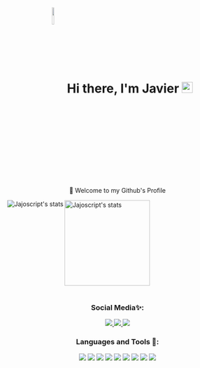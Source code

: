 <div align="center">
   <h1>
      <span>
         <img display="inline-block" align="middle" src="https://cdn.discordapp.com/attachments/570952602355761162/821467773946560552/DGg4koxXUAE_h1t.png" width=10% height=10%         /></span>
         Hi there, I'm Javier
      <img src="https://media.giphy.com/media/hvRJCLFzcasrR4ia7z/giphy.gif" width="25px">
   </h1>
   
   <p> 🐬 Welcome to my Github's Profile</p>
</div>

<div align="left">
   <a>
      <img src="https://github-readme-stats.vercel.app/api?username=jajoscript&count_private=true&show_icons=true&theme=synthwave&hide_border=true&locale=es" alt="Jajoscript's         stats" align="left" />
   </a>

   <a>
      <img height=195px src="https://github-readme-stats.vercel.app/api/top-langs/?username=jajoscript&hide=javascript,html&theme=synthwave&hide_border=true&locale=es" alt="Jajoscript's           stats" align="center" />
   </a>
</div>

<div align="center">
   <br/>
   <h3 align="center">Social Media✨:</h3>
   
   <a href="https://open.spotify.com/user/jyx0evb84wd3kriql8jckptee">
      <img src="https://img.icons8.com/nolan/64/spotify.png"/>
   </a>
   <a href="https://www.linkedin.com/in/javier-almarza-bucarey/">
     <img src="https://img.icons8.com/nolan/64/linkedin.png"/>
   </a>
   <a href="https://www.instagram.com/_.javier.almarza/">
     <img src="https://img.icons8.com/nolan/64/instagram-new.png"/>
   </a>   
</div>

<div align="center">
   <h3 align="center">Languages and Tools 💾:</h3>
     
    
   <a><img src="https://img.icons8.com/nolan/64/java-coffee-cup-logo.png"/></a>
   <a><img src="https://img.icons8.com/nolan/64/copyright.png"/></a>
   <a><img src="https://img.icons8.com/nolan/64/javascript.png"/></a>
   <a><img src="https://img.icons8.com/nolan/64/css-filetype.png"/></a>
   <a><img src="https://img.icons8.com/nolan/64/html-5.png"/></a>
   <a><img src="https://img.icons8.com/nolan/64/python.png"/></a>
   <a><img src="https://img.icons8.com/nolan/64/mysql.png"/></a>
   <a><img src="https://img.icons8.com/nolan/64/react-native.png"/></a>
   <a><img src="https://img.icons8.com/nolan/64/visual-studio-code-2019.png"/></a>
</div>


<!-- 
[![willianrod's wakatime stats](https://github-readme-stats.vercel.app/api/wakatime?username=jajoscript&theme=synthwave)](https://github.com/jajoscript/github-readme-stats)
-->

